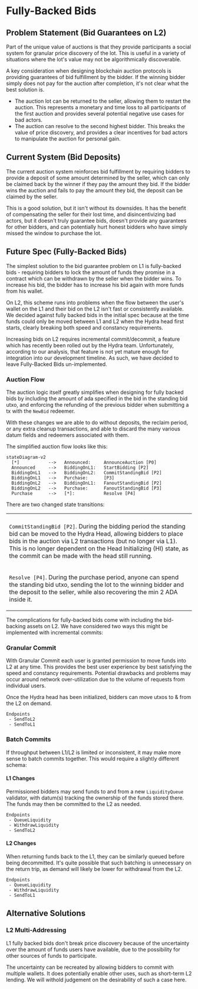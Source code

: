 # Fully-Backed Bids

## Problem Statement (Bid Guarantees on L2)

Part of the unique value of auctions is that they provide participants a social system for granular price discovery of the lot. This is useful in a variety of situations where the lot's value may not be algorithmically discoverable.

A key consideration when designing blockchain auction protocols is providing guarantees of bid fulfillment by the bidder. If the winning bidder simply does not pay for the auction after completion, it's not clear what the best solution is.
- The auction lot can be returned to the seller, allowing them to restart the auction. This represents a monetary and time loss to all participants of the first auction and provides several potential negative use cases for bad actors.
- The auction can resolve to the second highest bidder. This breaks the value of price discovery, and provides a clear incentives for bad actors to manipulate the auction for personal gain.

## Current System (Bid Deposits)

The current auction system reinforces bid fulfillment by requiring bidders to provide a deposit of some amount determined by the seller, which can only be claimed back by the winner if they pay the amount they bid. If the bidder wins the auction and fails to pay the amount they bid, the deposit can be claimed by the seller.

This is a good solution, but it isn't without its downsides. It has the benefit of compensating the seller for their lost time, and disincentivizing bad actors, but it doesn't truly guarantee bids, doesn't provide any guarantees for other bidders, and can potentially hurt honest bidders who have simply missed the window to purchase the lot.

## Future Spec (Fully-Backed Bids)

The simplest solution to the bid guarantee problem on L1 is fully-backed bids - requiring bidders to lock the amount of funds they promise in a contract which can be withdrawn by the seller when the bidder wins. To increase his bid, the bidder has to increase his bid again with more funds from his wallet. 

On L2, this scheme runs into problems when the flow between the user's wallet on the L1 and their bid on the L2 isn't fast or consistently available. We decided against fully backed bids in the initial spec because at the time funds could only be moved between L1 and L2 when the Hydra head first starts, clearly breaking both speed and constancy requirements.

Increasing bids on L2 requires incremental commit/decommit, a feature which has recently been rolled out by the Hydra team. Unfortunately, according to our analysis, that feature is not yet mature enough for integration into our development timeline. As such, we have decided to leave Fully-Backed Bids un-implemented.

### Auction Flow

The auction logic itself greatly simplifies when designing for fully backed bids by including the amount of ada specified in the bid in the standing bid utxo, and enforcing the refunding of the previous bidder when submitting a tx with the `NewBid` redeemer.

With these changes we are able to do without deposits, the reclaim period, or any extra cleanup transactions, and able to discard the many various datum fields and redeemers associated with them.

The simplified auction flow looks like this:

```mermaid
stateDiagram-v2
  [*]           -->   Announced:     AnnounceAuction [P0]
  Announced     -->   BiddingOnL1:   StartBidding [P2]
  BiddingOnL1   -->   BiddingOnL2:   CommitStandingBid [P2]
  BiddingOnL1   -->   Purchase:      [P3]
  BiddingOnL2   -->   BiddingOnL1:   FanoutStandingBid [P2]
  BiddingOnL2   -->   Purchase:      FanoutStandingBid [P3]
  Purchase      -->   [*]:           Resolve [P4]
```

There are two changed state transitions:

<table><tr><td>

</td></tr><tr></tr><tr><td>

`CommitStandingBid [P2]`. During the bidding period the standing bid can be moved to the
 Hydra Head, allowing bidders to place bids in the auction via L2 transactions (but no longer 
 via L1). This is no longer dependent on the Head Initializing (HI) state, as the commit can be made with the head still running.

</td></tr><tr></tr><tr><td>

`Resolve [P4]`. During the purchase period, anyone can spend the standing bid utxo, sending the lot to the winning bidder and the deposit to the seller, while also recovering the min 2 ADA inside it.

</td></tr></table>

The complications for fully-backed bids come with including the bid-backing assets on L2. We have considered two ways this might be implemented with incremental commits:

### Granular Commit

With Granular Commit each user is granted permission to move funds into L2 at any time. This provides the best user experience by best satisfying the speed and constancy requirements. Potential drawbacks and problems may occur around network over-utilization due to the volume of requests from individual users.

Once the Hydra head has been initialized, bidders can move utxos to & from the L2 on demand.

```
Endpoints
 - SendToL2
 - SendToL1
```

### Batch Commits

If throughput between L1/L2 is limited or inconsistent, it may make more sense to batch commits together. This would require a slightly different schema:

#### L1 Changes

Permissioned bidders may send funds to and from a new `LiquidityQueue` validator, with datum(s) tracking the ownership of the funds stored there. The funds may then be committed to the L2 as needed.
```
Endpoints
 - QueueLiquidity
 - WithdrawLiquidity
 - SendToL2
```

#### L2 Changes

When returning funds back to the L1, they can be similarly queued before being decommitted. It's quite possible that such batching is unnecessary on the return trip, as demand will likely be lower for withdrawal from the L2.
```
Endpoints
 - QueueLiquidity
 - WithdrawLiquidity
 - SendToL1
```

## Alternative Solutions

### L2 Multi-Addressing

L1 fully backed bids don't break price discovery because of the uncertainty over the amount of funds users have available, due to the possibility for other sources of funds to participate.

The uncertainty can be recreated by allowing bidders to commit with multiple wallets. It does potentially enable other uses, such as short-term L2 lending. We will withold judgement on the desirability of such a case here.
